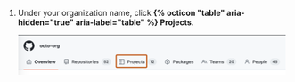 1. Under your organization name, click **{% octicon "table" aria-hidden="true" aria-label="table" %} Projects**.

   ![Screenshot of the horizontal navigation bar for an organization. A tab, labeled with a table icon and "Projects," is outlined in dark orange.](/assets/images/help/organizations/organization-projects-tab-table.png)

